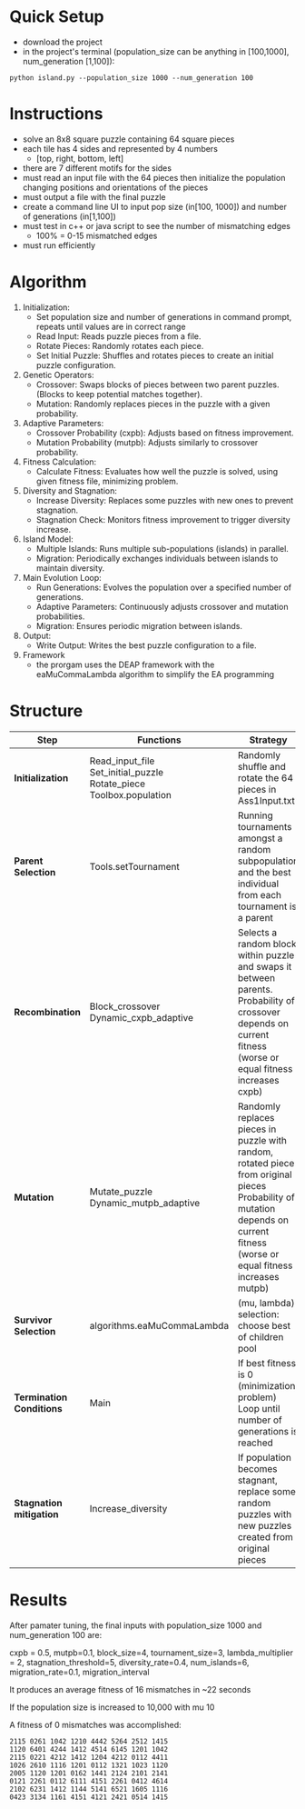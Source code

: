 # Quick Setup
- download the project
- in the project's terminal (population_size can be anything in [100,1000], num_generation [1,100]): 
```
python island.py --population_size 1000 --num_generation 100
```

# Instructions 
- solve an 8x8 square puzzle containing 64 square pieces
- each tile has 4 sides and represented by 4 numbers
  - [top, right, bottom, left]
- there are 7 different motifs for the sides
- must read an input file with the 64 pieces then initialize the population changing positions and orientations of the pieces
- must output a file with the final puzzle
- create a command line UI to input pop size (in[100, 1000]) and number of generations (in[1,100])
- must test in c++ or java script to see the number of mismatching edges
  - 100% = 0-15 mismatched edges
- must run efficiently

# Algorithm
1. Initialization:
   - Set population size and number of generations in command prompt, repeats until values are in correct range
   - Read Input: Reads puzzle pieces from a file.
   - Rotate Pieces: Randomly rotates each piece.
   - Set Initial Puzzle: Shuffles and rotates pieces to create an initial puzzle configuration.
2. Genetic Operators:
   - Crossover: Swaps blocks of pieces between two parent puzzles. (Blocks to keep potential matches together).
   - Mutation: Randomly replaces pieces in the puzzle with a given probability.
3. Adaptive Parameters:
   - Crossover Probability (cxpb): Adjusts based on fitness improvement.
   - Mutation Probability (mutpb): Adjusts similarly to crossover probability.
4. Fitness Calculation:
   - Calculate Fitness: Evaluates how well the puzzle is solved, using given fitness file, minimizing problem.
5. Diversity and Stagnation:
   - Increase Diversity: Replaces some puzzles with new ones to prevent stagnation.
   - Stagnation Check: Monitors fitness improvement to trigger diversity increase.
6. Island Model:
   - Multiple Islands: Runs multiple sub-populations (islands) in parallel.
   - Migration: Periodically exchanges individuals between islands to maintain diversity.
7. Main Evolution Loop:
   - Run Generations: Evolves the population over a specified number of generations.
   - Adaptive Parameters: Continuously adjusts crossover and mutation probabilities.
   - Migration: Ensures periodic migration between islands.
8. Output:
   - Write Output: Writes the best puzzle configuration to a file.
9. Framework
   - the prorgam uses the DEAP framework with the eaMuCommaLambda algorithm to simplify the EA programming


# Structure

| Step                  | Functions                  | Strategy                                                                 | Input Parameters          |
|-----------------------|----------------------------|--------------------------------------------------------------------------|---------------------------|
| **Initialization**    | Read_input_file <br> Set_initial_puzzle <br> Rotate_piece <br> Toolbox.population          | Randomly shuffle and rotate the 64 pieces in Ass1Input.txt               | INPUT_FILENAME <br> POPULATION_SIZE <br> Pieces_list <br> Piece            |
| **Parent Selection**  | Tools.setTournament        | Running tournaments amongst a random subpopulation and the best individual from each tournament is a parent | TOURNAMENT_SIZE           |
| **Recombination**     | Block_crossover <br> Dynamic_cxpb_adaptive            | Selects a random block within puzzle and swaps it between parents. <br> Probability of crossover depends on current fitness (worse or equal fitness increases cxpb)      | Parent1 <br> Parent2 <br> BLOCK_SIZE <br> Prev_fitness <br> Current_fitness  <cxpb>                    |
| **Mutation**          | Mutate_puzzle <br> Dynamic_mutpb_adaptive             | Randomly replaces pieces in puzzle with random, rotated piece from original pieces <br> Probability of mutation depends on current fitness (worse or equal fitness increases mutpb)| Puzzle <br> Prev_fitness <br> Current_fitness <br> mutpb                   |
| **Survivor Selection**| algorithms.eaMuCommaLambda | (mu, lambda) selection: choose best of children pool                     | population_size <br> LAMBDA <br> num_generation                       |
| **Termination Conditions** | Main                  | If best fitness is 0 (minimization problem)  <br> Loop until number of generations is reached                             |                       |
| **Stagnation mitigation** | Increase_diversity     | If population becomes stagnant, replace some random puzzles with new puzzles created from original pieces | Population <br> Toolbox <br> Diversity_rate <br> STAGNATION_THRESHOLD             |

# Results
After pamater tuning, the final inputs with population_size 1000 and num_generation 100 are:

cxpb = 0.5, mutpb=0.1, block_size=4, tournament_size=3, lambda_multiplier = 2, stagnation_threshold=5, diversity_rate=0.4, num_islands=6, migration_rate=0.1, migration_interval

It produces an average fitness of 16 mismatches in ~22 seconds

If the population size is increased to 10,000 with mu 10

A fitness of 0 mismatches was accomplished:
```
2115 0261 1042 1210 4442 5264 2512 1415
1120 6401 4244 1412 4514 6145 1201 1042
2115 0221 4212 1412 1204 4212 0112 4411
1026 2610 1116 1201 0112 1321 1023 1120
2005 1120 1201 0162 1441 2124 2101 2141
0121 2261 0112 6111 4151 2261 0412 4614
2102 6231 1412 1144 5141 6521 1605 1116
0423 3134 1161 4151 4121 2421 0514 1415
```





